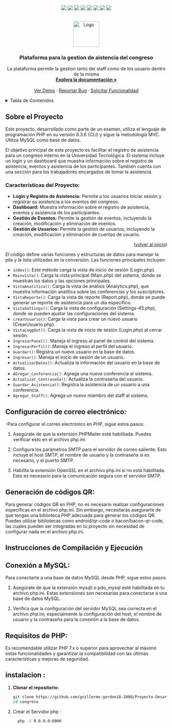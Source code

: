<!-- Mejora de compatibilidad del enlace de vuelta al inicio: Ver: https://github.com/othneildrew/Best-README-Template/pull/73 -->
<a name="readme-top"></a>
<!--
*** ¡Gracias por revisar la mejor plantilla de README! Si tienes una sugerencia
*** que podría mejorar esto, por favor haz un fork del repositorio y crea un pull request
*** o simplemente abre un issue con la etiqueta "enhancement".
*** ¡No olvides darle una estrella al proyecto!
*** ¡Gracias de nuevo! Ahora ve y crea algo ASOMBROSO! :D
-->



<!-- INSIGNIAS DEL PROYECTO -->
<!--
*** Estoy usando enlaces de estilo "referencia" en markdown para mayor legibilidad.
*** Los enlaces de referencia están encerrados entre corchetes [ ] en lugar de paréntesis ( ).
*** Ver la parte inferior de este documento para la declaración de las variables de referencia
*** para contributors-url, forks-url, etc. Esta es una sintaxis opcional y concisa que puedes usar.
*** https://www.markdownguide.org/basic-syntax/#reference-style-links
-->
 <p align="center">
    <a>
      <img src="https://img.shields.io/badge/firebase-a08021?style=for-the-badge&logo=firebase&logoColor=ffcd34"/>
    </a>
    <a>
      <img src="https://img.shields.io/badge/sponsor-30363D?style=for-the-badge&logo=GitHub-Sponsors&logoColor=#EA4AAA"/>
    </a>
    <a>
      <img src="https://img.shields.io/badge/NeoVim-%2357A143.svg?&style=for-the-badge&logo=neovim&logoColor=white"/>
    </a>

   <a>
      <img src="https://img.shields.io/badge/PHP-777BB4?style=for-the-badge&logo=php&logoColor=white"/>
    </a>
      <a>
      <img src="https://img.shields.io/badge/Shell_Script-121011?style=for-the-badge&logo=gnu-bash&logoColor=white"/>
    </a>
    <a>
      <img src="https://img.shields.io/badge/CSS-239120?&style=for-the-badge&logo=css3&logoColor=white"/>
    </a>

 <a>
      <img src="https://img.shields.io/badge/Bootstrap-563D7C?style=for-the-badge&logo=bootstrap&logoColor=white"/>
    </a>
<a>
      <img src="https://img.shields.io/badge/Bootstrap-563D7C?style=for-the-badge&logo=bootstrap&logoColor=white"/>
    </a>
  </p>



<!-- LOGO DEL PROYECTO -->
<br />
<div align="center">
  <a href="https://github.com/guillermo-gordon18-2000/infija-a-postfija">
    <img src="https://github.com/guillermo-gordon18-2000/infija-a-postfija/assets/83618044/43269209-6bba-40e3-af42-a0baaa0acdb1" alt="Logo" width="80" height="80">
</a>

  <h3 align="center">Plataforma para la gestion de aistencia del congreso </h3>

  <p align="center">
   La plataforma permite la gestion tanto del staff como de los usuario dentro de la misma 
    <br />
    <a href="https://github.com/tu_usuario/tu_repositorio"><strong>Explora la documentación »</strong></a>
    <br />
    <br />
    <a href="https://github.com/tu_usuario/tu_repositorio">Ver Demo</a>
    ·
    <a href="https://github.com/tu_usuario/tu_repositorio/issues/new?labels=bug&template=bug-report---.md">Reportar Bug</a>
    ·
    <a href="https://github.com/tu_usuario/tu_repositorio/issues/new?labels=enhancement&template=feature-request---.md">Solicitar Funcionalidad</a>
  </p>
</div>



<!-- TABLA DE CONTENIDOS -->
<details>
  <summary>Tabla de Contenidos</summary>
  <ol>
    <li>
      <a href="#sobre-el-proyecto">Sobre el Proyecto</a>
      <ul>
        <li><a href="#características-del-proyecto">Características del Proyecto</a></li>
        <li><a href="#construido-con">Construido Con</a></li>
      </ul>
    </li>
    <li>
      <a href="#requisitos">Requisitos</a>
    </li>
    <li>
      <a href="#instrucciones-de-compilación-y-ejecución">Instrucciones de Compilación y Ejecución</a>
      <ul>
        <li><a href="#clonar-el-repositorio">Clonar el Repositorio</a></li>
        <li><a href="#compilar-el-programa">Compilar el Programa</a></li>
        <li><a href="#ejecutar-el-programa">Ejecutar el Programa</a></li>
        <li><a href="#ingresar-la-expresión">Ingresar la Expresión</a></li>
      </ul>
    </li>
    <li><a href="#contribuyendo">Contribuyendo</a></li>
    <li><a href="#licencia">Licencia</a></li>
    <li><a href="#contacto">Contacto</a></li>
    <li><a href="#reconocimientos">Reconocimientos</a></li>
  </ol>
</details>



<!-- SOBRE EL PROYECTO -->
## Sobre el Proyecto

Este proyecto, desarrollado como parte de un examen, utiliza el lenguaje de programación PHP en su versión 8.3.6 (CLI) y sigue la metodología MVC. Utiliza MySQL como base de datos.

El objetivo principal de este proyecto es facilitar el registro de asistencia para un congreso interno en la Universidad Tecnológica. El sistema incluye un login y un dashboard que muestra información sobre el registro de asistencia, eventos y asistencia de los participantes. También cuenta con una sección para los trabajadores encargados de tomar la asistencia.

### Características del Proyecto:
* **Login y Registro de Asistencia:** Permite a los usuarios iniciar sesión y registrar su asistencia a los eventos del congreso.
* **Dashboard:** Muestra información sobre el registro de asistencia, eventos y asistencia de los participantes.
* **Gestión de Eventos:** Permite la gestión de eventos, incluyendo la creación, modificación y eliminación de eventos.
* **Gestión de Usuarios:** Permite la gestión de usuarios, incluyendo la creación, modificación y eliminación de cuentas de usuario.

<p align="right">(<a href="#readme-top">volver al inicio</a>)</p>


El código define varias funciones y estructuras de datos para manejar la pila y la lista utilizadas en la conversión. Las funciones principales incluyen:

- `index()`: Este método carga la vista de inicio de sesión (Login.php).
- `Mainvista()`: Carga la vista principal (Main.php) del sistema, donde se muestran los datos y las opciones principales.
- `VistaAnalitica()`: Carga la vista de análisis (Analytics.php), que muestra información analítica sobre las conferencias y los suscriptores.
- `VistaReporte()`: Carga la vista de reporte (Report.php), donde se puede generar un reporte de asistencia para un día específico.
- `VistaSettings()`: Carga la vista de configuración (Settings-45.php), donde se pueden ajustar las configuraciones del sistema.
- `crearUsuario()`: Carga la vista para crear un nuevo usuario (CrearUsuario.php).
- `VistaLoggOut()`: Carga la vista de inicio de sesión (Login.php) al cerrar sesión.
- `IngresarPanel()`: Maneja el ingreso al panel de control del sistema.
- `IngresarPerfil()`: Maneja el ingreso al perfil del usuario.
- `Guardar()`: Registra un nuevo usuario en la base de datos.
- `Ingresar()`: Maneja el inicio de sesión de un usuario.
- `ActualizarDatos()`: Actualiza la información del usuario en la base de datos.
- `AGregar_Conferencia()`: Agrega una nueva conferencia al sistema.
- `Actualizar_Contraseña()`: Actualiza la contraseña del usuario.
- `Guardar_Asistencia()`: Registra la asistencia de un usuario a una conferencia.
- `Agregar_Staff()`: Agrega un nuevo miembro del staff al sistema.

## Configuración de correo electrónico:

-Para configurar el correo electrónico en PHP, sigue estos pasos:

1. Asegúrate de que la extensión PHPMailer esté habilitada. Puedes verificar esto en el archivo php.ini.

2. Configura los parámetros SMTP para el servidor de correo saliente. Esto incluye el host SMTP, el nombre de usuario y la contraseña si es necesario, y el puerto SMTP.

3. Habilita la extensión OpenSSL en el archivo php.ini si no está habilitada. Esto es necesario para la comunicación segura con el servidor SMTP.
## Generación de códigos QR:

Para generar códigos QR en PHP, no es necesario realizar configuraciones específicas en el archivo php.ini. Sin embargo, necesitarás asegurarte de que tengas una biblioteca PHP adecuada para generar los códigos QR. Puedes utilizar bibliotecas como endroid/qr-code o bacon/bacon-qr-code, las cuales pueden ser integradas en tu proyecto sin necesidad de configurar nada en el archivo php.ini.
## Instrucciones de Compilación y Ejecución

## Conexión a MySQL:

Para conectarte a una base de datos MySQL desde PHP, sigue estos pasos:

1. Asegúrate de que la extensión mysqli o pdo_mysql esté habilitada en tu archivo php.ini. Estas extensiones son necesarias para conectarse a una base de datos MySQL.

2. Verifica que la configuración del servidor MySQL sea correcta en el archivo php.ini, especialmente la configuración del host, el nombre de usuario y la contraseña para la conexión a la base de datos.

## Requisitos de PHP:

Es recomendable utilizar PHP 7.x o superior para aprovechar al máximo estas funcionalidades y garantizar la compatibilidad con las últimas características y mejoras de seguridad.
## instalacion :
1. **Clonar el repositorio:**

   ```sh
   git clone https://github.com/guillermo-gordon18-2000/Proyecto-Desarrollo-VII-congreso
   cd congreso

2. Crear el Servidor php :
    ```sh
      php -S 0.0.0.0:8000


